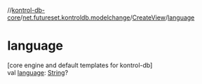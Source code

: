 //[kontrol-db-core](../../../index.md)/[net.futureset.kontroldb.modelchange](../index.md)/[CreateView](index.md)/[language](language.md)

# language

[core engine and default templates for kontrol-db]\
val [language](language.md): [String](https://kotlinlang.org/api/latest/jvm/stdlib/kotlin/-string/index.html)?
